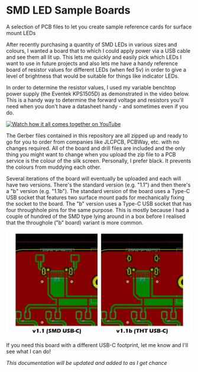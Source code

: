 # SMD LED Sample Boards
 A selection of PCB files to let you create sample reference cards for surface mount LEDs

After recently purchasing a quantity of SMD LEDs in various sizes and colours, I wanted a board that to which I could apply power via a USB cable and see them all lit up. This lets me quickly and easily pick which LEDs I want to use in future projects and also lets me have a handy reference board of resistor values for different LEDs (when fed 5v) in order to give a level of brightness that would be suitable for things like indicator LEDs.

In order to determine the resistor values, I used my variable benchtop power supply (the Eventek KPS1505D) as demonstrated in the video below. This is a handy way to determine the forward voltage and resistors you'll need when you don't have a datasheet handy - and sometimes even if you do.

[![Watch how it all comes together on YouTube](http://www.johnaldred.com/wp-content/uploads/2022/09/led-sample-board-play-button.jpg)](https://youtu.be/bLPhpMwc5_M)

The Gerber files contained in this repository are all zipped up and ready to go for you to order from companies like JLCPCB, PCBWay, etc. with no changes required. All of the board and drill files are included and the only thing you might want to change when you upload the zip file to a PCB service is the colour of the silk screen. Personally, I prefer black. It prevents the colours from muddying each other.

Several iterations of the board will eventually be uploaded and each will have two versions. There's the standard version (e.g. "1.1") and then there's a "b" version (e.g. "1.1b"). The standard version of the board uses a Type-C USB socket that features two surface mount pads for mechanically fixing the socket to the board. The "b" version uses a Type-C USB socket that has four throughhole pins for the same purpose. This is mostly because I had a couple of hundred of the SMD type lying around in a box before I realised that the throughole ("b" board) variant is more common.

![USB-C Footpring comparison](https://github.com/Kaouthia/LED-Sample-Board/blob/main/Documentation/1-1-vs-1-1b.jpg?raw=true)

If you need this board with a different USB-C footprint, let me know and I'll see what I can do!

*This documentation will be updated and added to as I get chance*
